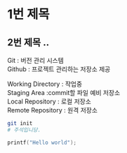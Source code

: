 # 1번 제목
## 2번 제목 .. 

Git : 버전 관리 시스템 <br>
Github : 프로젝트 관리하는 저장소 제공 <br>

Working Directory : 작업중 <br>
Staging Area :commit할 파일 예비 저장소 <br>
Local Repository : 로컬 저장소 <br>
Remote Repository : 원격 저장소 <br>


``` bash
git init
# 주석입니당.
```

``` c
printf("Hello world");
```